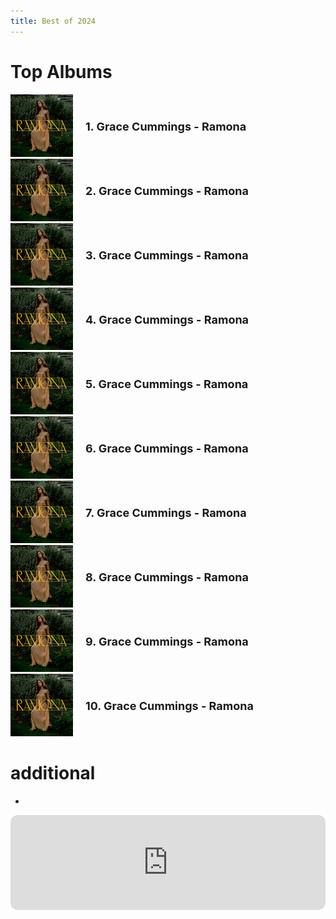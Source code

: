 ```yaml
---
title: Best of 2024
---
```

<style>
  .container {
  display: flex;
  align-items: center;
  justify-content: left
}

img {
  max-width: 100%;
  max-height:100%;
}

.text {
  font-size: 18px;
  padding-left: 20px;
}
  </style>
  

# Top Albums
<div class="container">
      <div class="image">
        <img src="/img/gracecummings.jpg">
      </div>
      <div class="text">
     <b>   1. Grace Cummings - Ramona </b>
      </div>
    </div>
<div class="container">
      <div class="image">
        <img src="/img/gracecummings.jpg">
      </div>
      <div class="text">
     <b>   2. Grace Cummings - Ramona </b>
      </div>
    </div>
<div class="container">
      <div class="image">
        <img src="/img/gracecummings.jpg">
      </div>
      <div class="text">
     <b>   3. Grace Cummings - Ramona </b>
      </div>
    </div>
<div class="container">
      <div class="image">
        <img src="/img/gracecummings.jpg">
      </div>
      <div class="text">
     <b>   4. Grace Cummings - Ramona </b>
      </div>
    </div>
<div class="container">
      <div class="image">
        <img src="/img/gracecummings.jpg">
      </div>
      <div class="text">
     <b>   5. Grace Cummings - Ramona </b>
      </div>
    </div>
<div class="container">
      <div class="image">
        <img src="/img/gracecummings.jpg">
      </div>
      <div class="text">
     <b>   6. Grace Cummings - Ramona </b>
      </div>
    </div>

<div class="container">
      <div class="image">
        <img src="/img/gracecummings.jpg">
      </div>
      <div class="text">
     <b>   7. Grace Cummings - Ramona </b>
      </div>
    </div>
<div class="container">
      <div class="image">
        <img src="/img/gracecummings.jpg">
      </div>
      <div class="text">
     <b>   8. Grace Cummings - Ramona </b>
      </div>
    </div>
<div class="container">
      <div class="image">
        <img src="/img/gracecummings.jpg">
      </div>
      <div class="text">
     <b>   9. Grace Cummings - Ramona </b>
      </div>
    </div>
<div class="container">
      <div class="image">
        <img src="/img/gracecummings.jpg">
      </div>
      <div class="text">
     <b>   10. Grace Cummings - Ramona </b>
      </div>
    </div>
    



# additional

- 


<iframe style="border-radius:12px" src="https://open.spotify.com/embed/playlist/6bElk7qv5OV65fE4uctZUl?utm_source=generator&theme=0" width="100%" height="152" frameBorder="0" allowfullscreen="" allow="autoplay; clipboard-write; encrypted-media; fullscreen; picture-in-picture" loading="lazy"></iframe>

